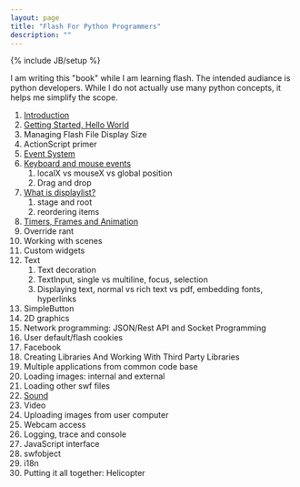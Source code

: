 ```yaml
---
layout: page
title: "Flash For Python Programmers"
description: ""
---
```

{% include JB/setup %}

I am writing this "book" while I am learning flash. The intended audiance is
python developers. While I do not actually use many python concepts, it helps
me simplify the scope.

1. [Introduction](/flash/introduction.html)
1. [Getting Started, Hello World](/flash/getting-started-hello-world.html)
1. Managing Flash File Display Size
1. ActionScript primer
1. [Event System](/flash/events.html)
1. [Keyboard and mouse events](/flash/keyboard-and-mouse.html)
    1. localX vs mouseX vs global position
    2. Drag and drop
1. [What is displaylist?](/flash/displaylist.html)
    1. stage and root
    1. reordering items
1. [Timers, Frames and Animation](/flash/timer-frames-and-animation.html)
1. Override rant
1. Working with scenes
1. Custom widgets
1. Text
    1. Text decoration
    1. TextInput, single vs multiline, focus, selection
    1. Displaying text, normal vs rich text vs pdf, embedding fonts, hyperlinks
1. SimpleButton
1. 2D graphics
1. Network programming: JSON/Rest API and Socket Programming
1. User default/flash cookies
1. Facebook
1. Creating Libraries And Working With Third Party Libraries
1. Multiple applications from common code base 
1. Loading images: internal and external
1. Loading other swf files
1. [Sound](/flash/sound.html)
1. Video
1. Uploading images from user computer
1. Webcam access
1. Logging, trace and console
1. JavaScript interface
1. swfobject
1. i18n
1. Putting it all together: Helicopter
